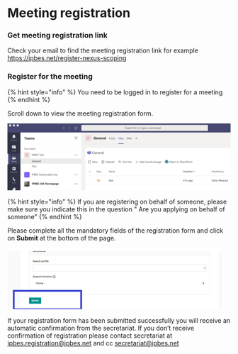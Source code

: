 # Meeting registration

### Get meeting registration link

Check your email to find the meeting registration link for example [https://ipbes.net/register-nexus-scoping ](https://ipbes.net/register-nexus-scoping%20)

### Register for the meeting

{% hint style="info" %}
 You need to be logged in to register for a meeting
{% endhint %}

Scroll down to view the meeting registration form.

![](../.gitbook/assets/image%20%285%29.png)

{% hint style="info" %}
If you are registering on behalf of someone,  please make sure you indicate this in the question " Are you applying on behalf of someone"
{% endhint %}

Please complete all the mandatory fields of the registration form and click on **Submit** at the bottom of the page.

![Submit meeting registration form](../.gitbook/assets/image%20%287%29.png)

If your registration form has been submitted successfully you will receive an automatic confirmation from the secretariat. If you don’t receive confirmation of registration please contact secretariat at ipbes.registration@ipbes.net and cc secretariat@ipbes.net

